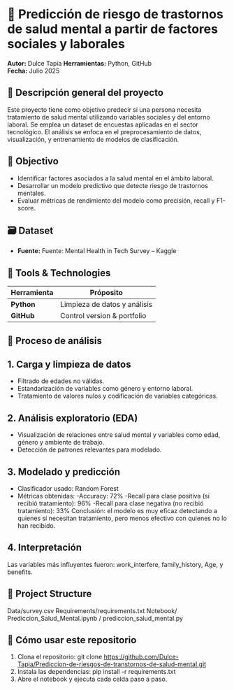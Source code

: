 # 🧠 Predicción de riesgo de trastornos de salud mental a partir de factores sociales y laborales

**Autor:** Dulce Tapia
**Herramientas:** Python, GitHub  
**Fecha:** Julio 2025

## 📌 Descripción general del proyecto
Este proyecto tiene como objetivo predecir si una persona necesita tratamiento de salud mental utilizando variables sociales y del entorno laboral. Se emplea un dataset de encuestas aplicadas en el sector tecnológico. El análisis se enfoca en el preprocesamiento de datos, visualización, y entrenamiento de modelos de clasificación.

## 🎯 Objectivo
- Identificar factores asociados a la salud mental en el ámbito laboral.
- Desarrollar un modelo predictivo que detecte riesgo de trastornos mentales.
- Evaluar métricas de rendimiento del modelo como precisión, recall y F1-score.

## 🗃️ Dataset
- **Fuente:** Fuente: Mental Health in Tech Survey – Kaggle

## 🔧 Tools & Technologies
|Herramienta | Próposito                    |
|------------|------------------------------|
| **Python** | Limpieza de datos y análisis |
| **GitHub** | Control version & portfolio  |

## 🧪 Proceso de análisis
## 1. Carga y limpieza de datos
- Filtrado de edades no válidas.
- Estandarización de variables como género y entorno laboral.
- Tratamiento de valores nulos y codificación de variables categóricas.
## 2. Análisis exploratorio (EDA)
- Visualización de relaciones entre salud mental y variables como edad, género y ambiente de trabajo.
- Detección de patrones relevantes para modelado.
## 3. Modelado y predicción
- Clasificador usado: Random Forest
- Métricas obtenidas:
  -Accuracy: 72%
  -Recall para clase positiva (sí recibió tratamiento): 96%
  -Recall para clase negativa (no recibió tratamiento): 33%
Conclusión: el modelo es muy eficaz detectando a quienes sí necesitan tratamiento, pero menos efectivo con quienes no lo han recibido.
## 4. Interpretación
Las variables más influyentes fueron: work_interfere, family_history, Age, y benefits. 

## 📁 Project Structure
Data/survey.csv 
Requirements/requirements.txt 
Notebook/ Prediccion_Salud_Mental.ipynb
        / prediccion_salud_mental.py

## 🚀 Cómo usar este repositorio
1. Clona el repositorio: git clone https://github.com/Dulce-Tapia/Prediccion-de-riesgos-de-transtornos-de-salud-mental.git
2. Instala las dependencias: pip install -r requirements.txt
3. Abre el notebook y ejecuta cada celda paso a paso.
